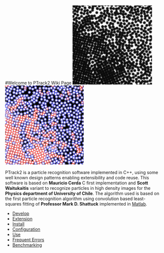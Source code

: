 #Welcome to PTrack2 Wiki Page
![Source Image](../source.png "Source particle image")
![Source Image](../detected.png "Detected particle image")

PTrack2 is a particle recognition software implemented in C++, using some well known design patterns enabling extensibility and code reuse. This software is based on **Mauricio Cerda** C first implementation and **Scott Waitukaitis** variant to recognize particles in high density images for the **Physics department of University of Chile**. The algorithm used is based on the first particle recognition algorithm using convolution based least-squares fitting of **Professor Mark D. Shattuck** implemented in [Matlab](http://gibbs.engr.ccny.cuny.edu/technical/Tracking/ChiTrack.php).

* [Develop](develop.md)
* [Extension](extension.md)
* [Install](install.md)
* [Configuration](config.md)
* [Use](use.md)
* [Frequent Errors](faq.md)
* [Benchmarking](benchmarking.md)
